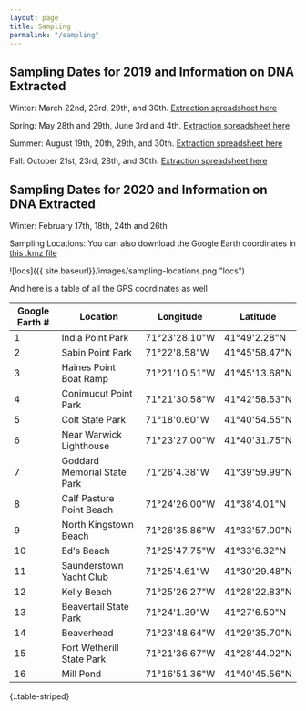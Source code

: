 ```yaml
---
layout: page
title: Sampling
permalink: "/sampling"
---
```


## Sampling Dates for 2019 and Information on DNA Extracted

Winter: March 22nd, 23rd, 29th, and 30th. [Extraction spreadsheet here](https://github.com/meschedl/eDNA/blob/master/Information/March-2019-Sampling.csv)

Spring: May 28th and 29th, June 3rd and 4th. [Extraction spreadsheet here](https://github.com/meschedl/eDNA/blob/master/Information/May-June-2019-Sampling.csv)

Summer: August 19th, 20th, 29th, and 30th. [Extraction spreadsheet here](https://docs.google.com/spreadsheets/d/1kMdfxfSybvdec9NiJI8V7WrsYj_fAdWsJO0xzjwcZnk/edit#gid=0)

Fall: October 21st, 23rd, 28th, and 30th. [Extraction spreadsheet here](https://drive.google.com/open?id=1Pwand7mWXWf6RXTnUzfUgBVAVb5bzR5t)

## Sampling Dates for 2020 and Information on DNA Extracted

Winter: February 17th, 18th, 24th and 26th



Sampling Locations: You can also download the Google Earth coordinates in [this .kmz file](https://github.com/meschedl/eDNA/blob/master/Information/NB-sampling.kmz)

![locs]({{ site.baseurl}}/images/sampling-locations.png "locs")


And here is a table of all the GPS coordinates as well

| Google Earth # | Location                    | Longitude      | Latitude       |
|----------------|-----------------------------|----------------|----------------|
| 1              | India Point Park            | 71°23'28.10"W  | 41°49'2.28"N   |
| 2              | Sabin Point Park            | 71°22'8.58"W   | 41°45'58.47"N  |
| 3              | Haines Point Boat Ramp      | 71°21'10.51"W  | 41°45'13.68"N  |
| 4              | Conimucut Point Park        | 71°21'30.58"W  | 41°42'58.53"N  |
| 5              | Colt State Park             | 71°18'0.60"W   | 41°40'54.55"N  |
| 6              | Near Warwick Lighthouse     | 71°23'27.00"W  | 41°40'31.75"N  |
| 7              | Goddard Memorial State Park |  71°26'4.38"W  |  41°39'59.99"N |
| 8              | Calf Pasture Point Beach    |  71°24'26.00"W |  41°38'4.01"N  |
| 9              | North Kingstown Beach       |  71°26'35.86"W |  41°33'57.00"N |
| 10             | Ed's Beach                  |  71°25'47.75"W |  41°33'6.32"N  |
| 11             | Saunderstown Yacht Club     |  71°25'4.61"W  |  41°30'29.48"N |
| 12             | Kelly Beach                 |  71°25'26.27"W |  41°28'22.83"N |
| 13             | Beavertail State Park       |  71°24'1.39"W  |  41°27'6.50"N  |
| 14             | Beaverhead                  |  71°23'48.64"W |  41°29'35.70"N |
| 15             | Fort Wetherill State Park   |  71°21'36.67"W |  41°28'44.02"N |
| 16             | Mill Pond                   | 71°16'51.36"W  | 41°40'45.56"N  |
{:.table-striped}
